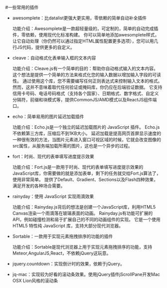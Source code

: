 #一些常用的插件

- awesomplete：比datalist更强大更实用，零依赖的简单自动补全插件

  功能介绍：Awesomplete是一款超轻量级的，可定制的，简单的自动完成插件，零依赖，使用现代化标准构建。
            你可以简单地添加awesomplete样式，让它自动处理（你仍然可以通过指定HTML属性配置更多选项），您可以用几行JS代码，提供更多的自定义。

- cleave：自动格式化表单输入框的文本内容

  功能介绍：Cleave.js有一个简单的目的：帮助你自动格式输入的文本内容。 
  这个想法是提供一个简单的方法来格式化您的输入数据以增加输入字段的可读性。
  通过使用这个库，您不需要编写任何正则表达式来控制输入文本的格式。然而，这并不意味着取代任何验证或掩码库，你仍应在后端验证数据。
  它支持信用卡号码、电话号码格式（支持各个国家）、日期格式、数字格式、自定义分隔符，前缀和块模式等，提供CommonJS/AMD模式以及ReactJS组件端口。

- echo：简单易用的图片延迟加载插件

   功能介绍：Echo.js是一个独立的延迟加载图片的 JavaScript 插件。
   Echo.js不依赖第三方库，压缩后不到1KB大小。 
   延迟加载是提高网页首屏显示速度的一种很有效的方法，当图片元素进入窗口可视区域的时候，它就会改变图像的src属性，从服务端加载所需的图片，这也是一个异步的过程。
   
- fort：时尚、现代的表单填写进度提示效果

  功能介绍：Fort.js是一款用于时尚、现代的表单填写进度提示效果的JavaScript库，你需要做的就是添加表单，剩下的任务就交给Fort.js算法了，使用非常简单。
  提供了Default、Gradient、Sections以及Flash四种效果，满足开发的各种场合需要。
  
- rainyday：使用 JavaScript 实现雨滴效果

  功能介绍：Rainyday.js背后的想法是创建一个JavaScript库，利用HTML5 Canvas渲染一个雨滴落在玻璃表面的动画。
  Rainyday.js有功能可扩展的API，例如碰撞检测和易于扩展自己的不同的动画组件的实现。
  它是一个使用 HTML5 特性纯 JavaScript 库，支持大部分现代浏览器。
  
- Sortable：一款用于实现元素拖拽排序的功能的插件

  功能介绍：Sortable是现代浏览器上用于实现元素拖拽排序的功能，支持Meteor,AngularJS,React，不依赖jQuery这玩意。
  
- jquery.countdown：实现倒计时的效果，依赖于jQuery。

- jq-mac：实现较为好看的滚动条效果。使用jQuery插件jScrollPane开发Mac OSX Lion风格的滚动条